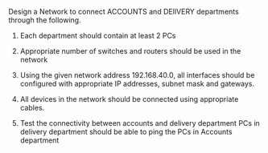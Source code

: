 Design a Network to connect ACCOUNTS and DElIVERY departments through the following.

1.	Each department should contain at least 2 PCs

2.	Appropriate number of switches and routers should be used in the network

3.	Using the given network address 192.168.40.0, all interfaces should be configured with appropriate IP addresses, subnet mask and gateways.

4.	All devices in the network should be connected using appropriate cables.

5.	Test the connectivity between accounts and delivery department PCs in delivery department should be able to ping the PCs in Accounts department
